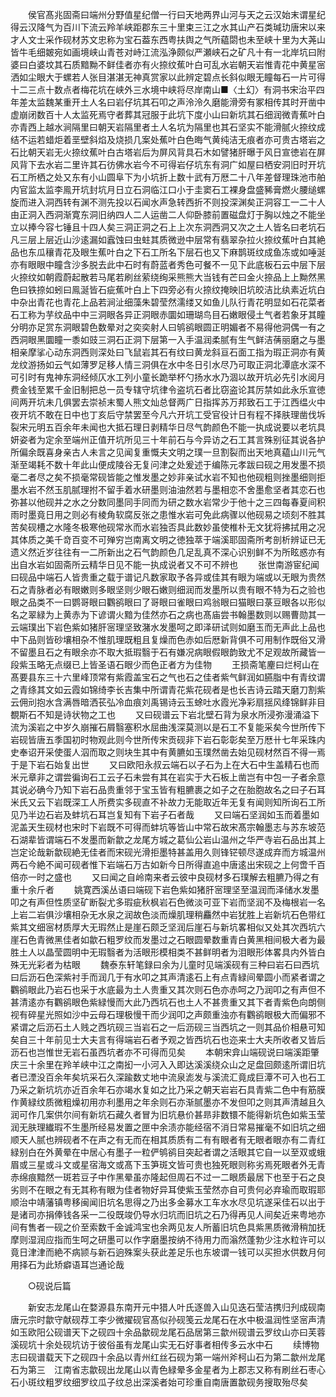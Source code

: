 <!-- { "loadSidebar": true } -->
　　侯官髙兆固斋曰端州分野值星纪僧一行曰天地两界山河与天之云汉始末谓星纪得云汉降气为百川下流云羚羊峡距郡东三十里束三江之水其山产石类瑊玏唐宋以来才人文士采作砚材苏文忠称为宝石葢东西粤扶舆之气所藴閟也未至峡十里为大荛山皆牛毛细皴宛如画境峡山青苍对峙江流泓浄颇似严瀬峡石之矿凡十有一北岸坑曰附婆曰白婆坟其石质黯黝不鲜佳者亦有火捺纹蕉叶白可乱水岩朝天岩惟青花中黄星宻洒如尘眼大于螺若人张目湛湛无神真赏家以此辨定碧点长斜似眼无瞳每石一片可得十二三点十数点者梅花坑在峡外三水境中峡将尽岸南山■〈土幻〉有洞书宋治平四年差太监魏某重开土人名曰岩仔坑其石叩之声泠泠久磨能滑旁有冢相传其时开凿中虚崩闭数百十人太监死焉守者葬其冠服于此坑下度小山曰新坑其石细润微青蕉叶白亦青西上越水涧隔里曰朝天岩隔里者土人名坑为隔里也其石坚实不能滑腻火捺纹成结不运若蜡炬着垩壁斜焰及烧损几案处蕉叶白色晦气黄纯洁无痕者亦可贵古塔岩之石比朝天岩无火捺纹蕉叶白古塔岩后为屏风背具石木如譬猪肝曝于风日宣徳岩在屏风背下去水岩二里许其石彷佛水岩今不可得岩仔坑东有洞广如屋曰栖安洞旧时开坑石工所栖之处又东有小山圆阜下为小坑折上数十武有万厯二十八年差督理珠池市舶内官监太监李鳯开坑封坑月日立石洞临江口小于圭窦石工裸身盘盛豨膏燃火腰缒螺旋而进入洞西转有渊不测先投以石闻水声急转西折不则投深渊矣正洞容工一二十人由正洞入西洞渐寛东洞旧纳四人二人运凿二人仰卧膝前置磁盘灯于胸以烛之不能坐立以捧今容七锤且十四人矣三洞正洞之石上上次东洞西洞又次之土人皆名曰老坑石凡三层上层近山沙逺漏如蠧蚀曰虫蛀其质微逊中层常有翡翠杂拉火捺纹蕉叶白其絶品也东瓜穰青花及眼生蕉叶白之下石工所名下层石也又下麻鹊斑纹成鱼冻或如唾涎亦有眼眼中瞳含沙多脱去此中石时有蔚蓝者秀色可餐不一见下此底板石云中层下层火捺纹如朝霞蔚起散若马尾若刷丝萦绕绚采熊熊大当钱有芒曰金火捺品上上黝然黑色曰铁捺如蚓曰鳯涎皆石疵蕉叶白上下四旁必有火捺纹掩映旧坑皎洁比纨素近坑白中杂出青花也青花上品若涧沚细藻朱碧莹然濡缕又如鱼儿队行青花明显如石花菜者石工称为芋纹品中中三洞眼各异正洞眼赤圜如珊瑚鸟目石嫩眼侵土气者若象牙其瞳分明亦足赏东洞眼碧色数晕对之奕奕射人曰鸲鹆眼圆正明媚者不易得他洞偶一有之西洞眼黑圜瞳一黍如豉三洞石正洞下层第一入手温润柔腻有生气鲜洁蒨丽磨之与墨相亲摩挲心动东洞西则深处曰飞鼠岩其石有纹曰黄龙斜亘石面工指为瑕正洞亦有黄龙纹游扬如云气如薄罗足移人情三洞俱在水中冬日引水尽乃可取正洞北潭底水深不可引时有鬼神东洞经倾仄水工列小童长跪举杯勺扬水水乃涸以故开坑必先引水阅月费金钱至累千金旧制把总一员专辖守坑律令盗坑石者比窃盗论其厉禁如此永乐宣徳间两开坑未几俱罢去崇祯末蜀人熊文灿总督两广日指挥苏万邦致石工于江西缊火中夜开坑不敢在日中也丁亥后守禁罢至今凡六开坑工受官役计日有程不择肤理凿伐坼裂宋元明五百余年未闻也大抵石理日剥精华日尽气韵颜色不能一执成说要以老坑具妍姿者为定余至端州正值开坑所见三十年前石与今异访之石工其言殊别征其说各护所偏余既喜身亲古人未言之见闻复重慨夫文明之璞一旦割裂而出天地真藴山川元气渐至竭耗不数十年此山便成陵谷无复问津之处爰述于编陈元孝跋曰砚之用发墨不损毫二者尽之矣不损毫常砚皆能之惟发墨之妙非亲试水岩不知也他砚粗则挫墨细则拒墨水岩不然玉肌腻理拊不留手着水研墨则油油然若与墨相恋不舍墨愈坚者其恋石也弥甚以他砚并之水之分数同墨同手同而为研之数水岩常少于他十之三四每春夏间积雨时墨竟日用之则必有棱角软腐反张之患惟水岩可免此病骤以他砚易之顷刻不胜其苦矣砚槽之水隆冬极寒他砚常氷而水岩独否具此数妙虽使椎朴无文犹将拂拭用之况其体质之美千竒百变不可殚穷岂南离文明之徳独萃于端溪耶固斋所考剖析辨证已无遗义然近岁往往有一二所新出之石气韵颜色几足乱真不深心识别鲜不为所眩惑亦有出自水岩如固斋所云精华日见不能一执成说者又不可不辨也
　　张世南游宦纪闻曰砚品中端石人皆贵重之载于谱记凡数家取予各异或佳其有眼为端或以无眼为贵然石之青脉者必有眼嫩则多眼坚则少眼石嫩则细润而发墨所以贵有眼不特为石之验也眼之品类不一曰鹦哥眼曰鸜鹆眼曰了哥眼曰雀眼曰鸡翁眼曰猫眼曰菉豆眼各以形似名之翠緑为上黄赤为下谚谓火黯为佳然亦石之病也髙庙尝书翰墨数则以赐曹勋其一云端璞出下岩色紫如猪肝宻理坚致潴水发墨呵之即泽研试则如磨玉而无声此上品也中下品则皆砂壤相杂不惟肌理既粗且复燥而色赤如后厯新背俱不可用制作既俗又滑不留墨且石之有眼余亦不取大抵瑕翳于石有嫌况病眼假眼韵致尤不足观故所藏皆一段紫玉略无点缀已上皆圣语石眼少而色正者方为佳物
　　王损斋笔麈曰烂柯山在髙要县东三十六里峰顶常有紫霞盖宝石之气也石之佳者紫气鲜润如臙脂中有青纹谓之青绦其文如云霞如锦绮李长吉集中所谓青花紫花砚者是也长吉诗云踏天磨刀割紫云佣刓抱水含满唇暗洒苌弘冷血痕刘禹锡诗云玉蜍吐水霞光净彩扇揺风绛锦鲜非目覩斯石不知是诗状物之工也
　　又曰砚谱云下岩北壁石背为泉水所浸弥漫涌溢下流为溪岩之中岁久崩摧石屑翳塞积水屈曲浅深莫测以是石工不复能采矣今世所传下岩砚皆唐五季国初时物观此则今世所传宋贡砚非下岩石彰彰矣至万厯卄七年采珠内史奉诏开采使蛋人泅而取之则块生其中有黄臕如玉璞然凿去始见砚材然百不得一焉于是下岩石始复出世
　　又曰欧阳永叔云端石以子石为上在大石中生盖精石也而米元章非之谓尝徧询石工云子石未尝有其在岩实于大石板上凿岂有中包一子者余意其说必确今乃知下岩石品贵重邻于宝玉皆有粗臕裹之如子之在胎胞故名之曰子石耳米氏又云下岩既深工人所费实多砚直不补故力无能取近年无复有闻则知所询石工所见乃半边石岩及蚌坑石耳岂复知有下岩子石者哉
　　又曰端石坚润如玉而着墨如泥盖天生砚材也宋时下岩既不可得而蚌坑等皆山中常石故宋髙宗翰墨志与苏东坡范石湖辈皆谓端石不发墨而新歙之龙尾方城之葛仙公岩山温州之华严寺岩石品出其上岂定论哉新歙砚絶无佳者而宋砚光滑拒墨特甚盖用久则锋铓顿尽遂成弃而方城温州两石今絶不闻可砚者惟下岩端石万古如新今日所得直追中唐逺出宋砚之上何啻千百倍亦一时之盛也
　　又曰闻之自岭南来者云彼中良砚材多石璞解去粗臕乃得之有重十余斤者
　　姚寛西溪丛语曰端砚下岩色紫如猪肝宻理坚至温润而泽储水发墨叩之有声但性质坚矿断裂尤多瑕疵秋枫岩石色微淡可亚下岩而坚润不及梅根岩一名上岩二岩俱沙壤相杂无水泉之润故色淡而燥肌理稍麤然中岩犹胜上岩新坑石色带红紫其文细宻材质厚大无瑕然止是崖石颇乏坚润后崖石与新坑畧相似又处其次西坑六崖石色青微黑佳者如歙石粗罗纹而发墨过之石眼圆晕数重青白黄黑相间极大者为最胜土人以晶莹圆明中无瑕翳者为活眼形模相类不甚鲜明者为泪眼形体畧具内外皆白殊无光彩者为枯眼
　　魏泰东轩笔録曰余为儿童时见端溪砚有三种曰岩石曰西坑曰后沥石色深紫衬手而润几于有水叩之其声清逺石上有点青緑间晕圆小而紧者谓之鸜鹆眼此乃岩石也采于水底最为土人贵重又其次则石色亦赤呵之乃润叩之有声但不甚清逺亦有鸜鹆眼色紫緑慢而大此乃西坑石也土人不甚贵重又其下者青紫色向朗侧视有碎星光照如沙中云母石理极慢干而少润叩之声颇重浊亦有鸜鹆眼极大而偏邪不紧谓之后沥石土人贱之西坑砚三当岩石之一后沥砚三当西坑之一则其品价相悬可知矣自三十年前见士大夫言有得端岩石者予观之皆西坑石也迩来士大夫所收者又皆后沥石也岂惟世无岩石虽西坑者亦不可得而见矣
　　本朝宋弇山端砚说曰端溪距肇庆三十余里在羚羊峡中江之南抝一小河入入即达溪溪绕众山之足盘回颇逺所谓旧坑者已湮没百余年矣坑采石久深踰数丈地中流泉滮发与溪流汇竟成巨潭不可入也石工乃采之新坑坑亦近百余年石亦竭水复如之比乃采之朝天岩岩石具青紫二色中有筋膜作黄緑纹质微粗燥初用亦利墨用之年余则石亦渐腻墨亦不发但叩之则其声清越且久润可作几案供尔间有新坑石藏久者冒为旧坑悬价甚昻非数镮不能得新坑色如紫玉莹润无肤理纎瑕不生墨所经易发置之匣中余渍亦能经宿不消日常易摧毫不如旧坑之细顺天人腻也辨砚者不在声之有无而在相其质质有二有有眼者有无眼者眼亦有二青红緑别白在外黄晕在中居心有墨子一粒俨鸲鹆目突起者谓之活眼其它自一以至双或蛾眉或三星或斗文或星宿海文或髙下玉笋斑文皆可贵也独死眼则称劣焉死眼者外无青赤绵痕黯然一斑若豆子中作黑晕虽亦隆起但周石不过一二眼质最居下也至于石之良劣则不在眼之有无其称有眼为佳者物好异耳使紫玉莹然亦自可贵何必弃瑜而取瑕耶顺治中靖藩镇粤移闽闻旧坑名思得之乃出多金募水工车水水尽见坑遂采佳石以出于是诸司亦捐俸钱各采一二役既竣仍导水归坑而旧坑之石乃得再见人间矣近来粤地亦间有售者一砚之价至索数千金诚鸿宝也余两见友人所蓄旧坑色具紫黑质微滑稍加抚摩则湿润应指而生呵之研墨可以作字磨墨按纳不待用力而滃然蓬勃少注水粒许可以竟日津津而絶不病颕与新石逈殊案头获此差足乐也东坡谓一钱可以买担水供数月何用择石为此矫癖语耳岂通论哉

　　○砚说后篇

　　新安志龙尾山在婺源县东南开元中猎人叶氏逐兽入山见迭石莹洁携归刋成砚南唐元宗时歙守献砚荐工李少微擢砚官髙似孙砚笺云龙尾石在水中极温润性坚宻声清如玉欧阳公砚谱天下之砚四十余品歙砚龙尾石品居第三歙州砚谱云罗纹山亦曰芙蓉溪砚坑十余处砚坑访于彼俗虽有龙尾山实无石好事者相传多云水中石
　　续博物志曰砚谱载天下之砚四十余品以青州红丝石砚为第一端州斧柯山石为第二歙州龙尾石为第三　江南省志歙砚出龙尾山以青色緑晕多金星者为上郡志又称有刷丝石枣心石小斑纹粗罗纹细罗纹瓜子纹总出深溪者始可珍重自南唐置歙砚务搜取殆尽矣
